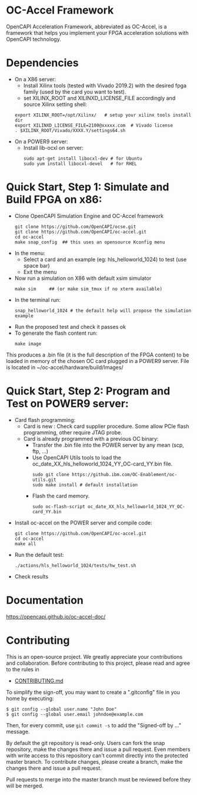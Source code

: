 # OC-Accel Framework

OpenCAPI Acceleration Framework, abbreviated as OC-Accel, is a framework that helps you implement your FPGA acceleration solutions with OpenCAPI technology.

# Dependencies 
 * On a X86 server:
    * Install Xilinx tools (tested with Vivado 2019.2) with the desired fpga family (used by the card you want to test).
    * set XILINX_ROOT and XILINXD_LICENSE_FILE accordingly and source Xilinx setting shell: 
    ```console
    export XILINX_ROOT=/opt/Xilinx/   # setup your xilinx tools install dir
    export XILINXD_LICENSE_FILE=2100@xxxxx.com	# Vivado license
    . $XILINX_ROOT/Vivado/XXXX.Y/settings64.sh
    ```
 * On a POWER9 server:
   * Install lib-ocxl on server:
     ```console
     sudo apt-get install libocxl-dev # for Ubuntu
     sudo yum install libocxl-devel   # for RHEL
     ```

# Quick Start, Step 1: Simulate and Build FPGA on x86:
 * Clone OpenCAPI Simulation Engine and OC-Accel framework
   ```console
   git clone https://github.com/OpenCAPI/ocse.git
   git clone https://github.com/OpenCAPI/oc-accel.git
   cd oc-accel
   make snap_config  ## this uses an opensource Kconfig menu
   ```
 * In the menu: 
    * Select a card and an example (eg: hls_helloworld_1024) to test (use space bar)
    * Exit the menu
 * Now run a simulation on X86 with default xsim simulator
   ```console
   make sim     ## (or make sim_tmux if no xterm available)
   ```
 * In the terminal run: 
   ```console
   snap_helloworld_1024 # the default help will propose the simulation example 
   ```
 * Run the proposed test and check it passes ok
 * To generate the flash content run:
   ```console
   make image
   ```
 This produces a .bin file (it is the full description of the FPGA content) to be loaded in memory of the chosen OC card plugged in a POWER9 server.
 File is located in ~/oc-accel/hardware/build/Images/

# Quick Start, Step 2: Program and Test on POWER9 server:
* Card flash programming:
     * Card is new : Check card supplier procedure. Some allow PCIe flash programming, other require JTAG probe.
     * Card is already programmed with a previous OC binary:
        * Transfer the .bin file into the POWER server by any mean (scp, ftp, ...)
        * Use OpenCAPI Utils tools to load the oc_date_XX_hls_helloworld_1024_YY_OC-card_YY.bin file.
           ```console
           sudo git clone https://github.ibm.com/OC-Enablement/oc-utils.git
           sudo make install # default installation
           ```
        * Flash the card memory.
          ```console
          sudo oc-flash-script oc_date_XX_hls_helloworld_1024_YY_OC-card_YY.bin
          ```
* Install oc-accel on the POWER server and compile code:
  ```console
  git clone https://github.com/OpenCAPI/oc-accel.git
  cd oc-accel
  make all
  ```
* Run the default test:
  ```console
  ./actions/hls_helloworld_1024/tests/hw_test.sh
  ```
* Check results

# Documentation
 <https://opencapi.github.io/oc-accel-doc/>


# Contributing
This is an open-source project. We greatly appreciate your contributions and collaboration.
Before contributing to this project, please read and agree to the rules in
* [CONTRIBUTING.md](CONTRIBUTING.md)

To simplify the sign-off, you may want to create a ".gitconfig" file in you home by executing:
```
$ git config --global user.name "John Doe"
$ git config --global user.email johndoe@example.com
```
Then, for every commit, use `git commit -s` to add the "Signed-off by ..." message.

By default the git repository is read-only. Users can fork the snap repository, make the changes there and issue a pull request.
Even members with write access to this repository can't commit directly into the protected master branch. To contribute changes, please create a branch, make the changes there and issue a pull request.

Pull requests to merge into the master branch must be reviewed before they will be merged.
